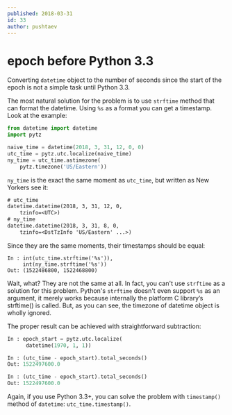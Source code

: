 ```yaml
---
published: 2018-03-31
id: 33
author: pushtaev
---
```


# epoch before Python 3.3

Converting `datetime` object to the number of seconds since the start of the epoch
is not a simple task until Python 3.3.

The most natural solution for the problem is to use `strftime` method
that can format the datetime. Using `%s` as a format you can get a timestamp.
Look at the example:

```python {hide}
from datetime import datetime
import pytz
```

```python {continue}
naive_time = datetime(2018, 3, 31, 12, 0, 0)
utc_time = pytz.utc.localize(naive_time)
ny_time = utc_time.astimezone(
    pytz.timezone('US/Eastern'))
```

`ny_time` is the exact the same moment as `utc_time`,
but written as New Yorkers see it:

```txt
# utc_time
datetime.datetime(2018, 3, 31, 12, 0,
    tzinfo=<UTC>)
# ny_time
datetime.datetime(2018, 3, 31, 8, 0,
    tzinfo=<DstTzInfo 'US/Eastern' ...>)
```

Since they are the same moments, their timestamps should be equal:

```ipython {continue}
In : int(utc_time.strftime('%s')),
     int(ny_time.strftime('%s'))
Out: (1522486800, 1522468800)
```

Wait, what? They are not the same at all.
In fact, you can't use `strftime` as a solution for this problem.
Python's `strftime` doesn't even support `%s` as an argument,
it merely works because internally the platform C library’s strftime() is called.
But, as you can see, the timezone of datetime object is wholly ignored.

The proper result can be achieved with straightforward subtraction:

```python {continue}
In : epoch_start = pytz.utc.localize(
      datetime(1970, 1, 1))

In : (utc_time - epoch_start).total_seconds()
Out: 1522497600.0

In : (utc_time - epoch_start).total_seconds()
Out: 1522497600.0
```

Again, if you use Python 3.3+, you can solve the problem
with `timestamp()` method of `datetime`: `utc_time.timestamp()`.
